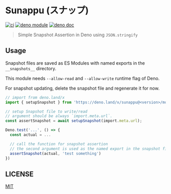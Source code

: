 # Sunappu (スナップ)

[![ci](https://github.com/ydcjeff/sunappu/actions/workflows/ci.yml/badge.svg)](https://github.com/ydcjeff/sunappu/actions/workflows/ci.yml)
[![deno module](https://shield.deno.dev/x/sunappu)](https://deno.land/x/sunappu)
[![deno doc](https://doc.deno.land/badge.svg)](https://doc.deno.land/https://deno.land/x/sunappu/mod.ts)

> Simple Snapshot Assertion in Deno using `JSON.stringify`

## Usage

Snapshot files are saved as ES Modules with named exports in the `__snapshots__`
directory.

This module needs `--allow-read` and `--allow-write` runtime flag of Deno.

For snapshot updating, delete the snapshot file and regenerate it for now.

```ts
// import from deno.land/x
import { setupSnapshot } from 'https://deno.land/x/sunappu@<version>/mod.ts';

// setup Snapshot file to write/read
// argument should be always `import.meta.url`.
const assertSnapshot = await setupSnapshot(import.meta.url);

Deno.test('...', () => {
  const actual = ...

  // call the function for snapshot assertion
  // the second argument is used as the named export in the snapshot file
  assertSnapshot(actual, 'test something')
})
```

## LICENSE

[MIT](./LICENSE)
